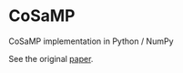 # CoSaMP
CoSaMP implementation in Python / NumPy

See the original [paper](http://users.cms.caltech.edu/~jtropp/papers/NT08-CoSaMP-Iterative-preprint.pdf).
